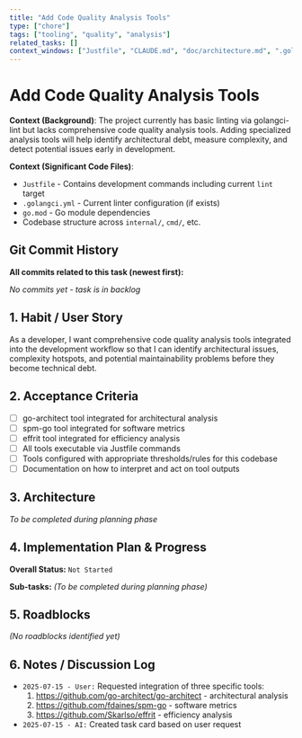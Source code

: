 ```yaml
---
title: "Add Code Quality Analysis Tools"
type: ["chore"]
tags: ["tooling", "quality", "analysis"]
related_tasks: []
context_windows: ["Justfile", "CLAUDE.md", "doc/architecture.md", ".golangci.yml", "go.mod"]
---
```


# Add Code Quality Analysis Tools

**Context (Background)**:
The project currently has basic linting via golangci-lint but lacks comprehensive code quality analysis tools. Adding specialized analysis tools will help identify architectural debt, measure complexity, and detect potential issues early in development.

**Context (Significant Code Files)**:
- `Justfile` - Contains development commands including current `lint` target
- `.golangci.yml` - Current linter configuration (if exists)
- `go.mod` - Go module dependencies
- Codebase structure across `internal/`, `cmd/`, etc.

## Git Commit History

**All commits related to this task (newest first):**

*No commits yet - task is in backlog*

## 1. Habit / User Story

As a developer, I want comprehensive code quality analysis tools integrated into the development workflow so that I can identify architectural issues, complexity hotspots, and potential maintainability problems before they become technical debt.

## 2. Acceptance Criteria

- [ ] go-architect tool integrated for architectural analysis
- [ ] spm-go tool integrated for software metrics
- [ ] effrit tool integrated for efficiency analysis
- [ ] All tools executable via Justfile commands
- [ ] Tools configured with appropriate thresholds/rules for this codebase
- [ ] Documentation on how to interpret and act on tool outputs

## 3. Architecture

*To be completed during planning phase*

## 4. Implementation Plan & Progress

**Overall Status:** `Not Started`

**Sub-tasks:**
*(To be completed during planning phase)*

## 5. Roadblocks

*(No roadblocks identified yet)*

## 6. Notes / Discussion Log

- `2025-07-15 - User:` Requested integration of three specific tools:
  1. https://github.com/go-architect/go-architect - architectural analysis
  2. https://github.com/fdaines/spm-go - software metrics
  3. https://github.com/Skarlso/effrit - efficiency analysis
- `2025-07-15 - AI:` Created task card based on user request